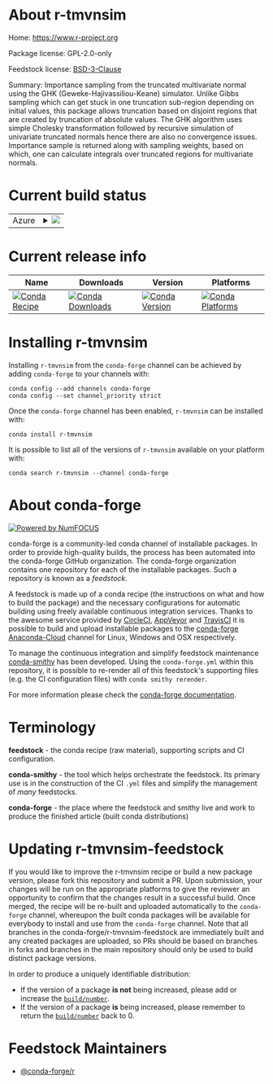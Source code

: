 About r-tmvnsim
===============

Home: https://www.r-project.org

Package license: GPL-2.0-only

Feedstock license: [BSD-3-Clause](https://github.com/conda-forge/r-tmvnsim-feedstock/blob/master/LICENSE.txt)

Summary: Importance sampling from the truncated multivariate normal using the GHK (Geweke-Hajivassiliou-Keane) simulator. Unlike Gibbs sampling which can get stuck in one truncation sub-region depending on initial values, this package allows truncation based on disjoint regions that are created by truncation of absolute values. The GHK algorithm uses simple Cholesky transformation followed by recursive simulation of univariate truncated normals hence there are also no convergence issues. Importance sample is returned along with sampling weights, based on which, one can calculate integrals over truncated regions for multivariate normals.

Current build status
====================


<table>
    
  <tr>
    <td>Azure</td>
    <td>
      <details>
        <summary>
          <a href="https://dev.azure.com/conda-forge/feedstock-builds/_build/latest?definitionId=9942&branchName=master">
            <img src="https://dev.azure.com/conda-forge/feedstock-builds/_apis/build/status/r-tmvnsim-feedstock?branchName=master">
          </a>
        </summary>
        <table>
          <thead><tr><th>Variant</th><th>Status</th></tr></thead>
          <tbody><tr>
              <td>linux_64_r_base4.0</td>
              <td>
                <a href="https://dev.azure.com/conda-forge/feedstock-builds/_build/latest?definitionId=9942&branchName=master">
                  <img src="https://dev.azure.com/conda-forge/feedstock-builds/_apis/build/status/r-tmvnsim-feedstock?branchName=master&jobName=linux&configuration=linux_64_r_base4.0" alt="variant">
                </a>
              </td>
            </tr><tr>
              <td>linux_64_r_base4.1</td>
              <td>
                <a href="https://dev.azure.com/conda-forge/feedstock-builds/_build/latest?definitionId=9942&branchName=master">
                  <img src="https://dev.azure.com/conda-forge/feedstock-builds/_apis/build/status/r-tmvnsim-feedstock?branchName=master&jobName=linux&configuration=linux_64_r_base4.1" alt="variant">
                </a>
              </td>
            </tr><tr>
              <td>linux_aarch64_r_base4.0</td>
              <td>
                <a href="https://dev.azure.com/conda-forge/feedstock-builds/_build/latest?definitionId=9942&branchName=master">
                  <img src="https://dev.azure.com/conda-forge/feedstock-builds/_apis/build/status/r-tmvnsim-feedstock?branchName=master&jobName=linux&configuration=linux_aarch64_r_base4.0" alt="variant">
                </a>
              </td>
            </tr><tr>
              <td>linux_aarch64_r_base4.1</td>
              <td>
                <a href="https://dev.azure.com/conda-forge/feedstock-builds/_build/latest?definitionId=9942&branchName=master">
                  <img src="https://dev.azure.com/conda-forge/feedstock-builds/_apis/build/status/r-tmvnsim-feedstock?branchName=master&jobName=linux&configuration=linux_aarch64_r_base4.1" alt="variant">
                </a>
              </td>
            </tr><tr>
              <td>linux_ppc64le_r_base4.0</td>
              <td>
                <a href="https://dev.azure.com/conda-forge/feedstock-builds/_build/latest?definitionId=9942&branchName=master">
                  <img src="https://dev.azure.com/conda-forge/feedstock-builds/_apis/build/status/r-tmvnsim-feedstock?branchName=master&jobName=linux&configuration=linux_ppc64le_r_base4.0" alt="variant">
                </a>
              </td>
            </tr><tr>
              <td>linux_ppc64le_r_base4.1</td>
              <td>
                <a href="https://dev.azure.com/conda-forge/feedstock-builds/_build/latest?definitionId=9942&branchName=master">
                  <img src="https://dev.azure.com/conda-forge/feedstock-builds/_apis/build/status/r-tmvnsim-feedstock?branchName=master&jobName=linux&configuration=linux_ppc64le_r_base4.1" alt="variant">
                </a>
              </td>
            </tr><tr>
              <td>osx_64_r_base4.0</td>
              <td>
                <a href="https://dev.azure.com/conda-forge/feedstock-builds/_build/latest?definitionId=9942&branchName=master">
                  <img src="https://dev.azure.com/conda-forge/feedstock-builds/_apis/build/status/r-tmvnsim-feedstock?branchName=master&jobName=osx&configuration=osx_64_r_base4.0" alt="variant">
                </a>
              </td>
            </tr><tr>
              <td>osx_64_r_base4.1</td>
              <td>
                <a href="https://dev.azure.com/conda-forge/feedstock-builds/_build/latest?definitionId=9942&branchName=master">
                  <img src="https://dev.azure.com/conda-forge/feedstock-builds/_apis/build/status/r-tmvnsim-feedstock?branchName=master&jobName=osx&configuration=osx_64_r_base4.1" alt="variant">
                </a>
              </td>
            </tr><tr>
              <td>osx_arm64_r_base4.0</td>
              <td>
                <a href="https://dev.azure.com/conda-forge/feedstock-builds/_build/latest?definitionId=9942&branchName=master">
                  <img src="https://dev.azure.com/conda-forge/feedstock-builds/_apis/build/status/r-tmvnsim-feedstock?branchName=master&jobName=osx&configuration=osx_arm64_r_base4.0" alt="variant">
                </a>
              </td>
            </tr><tr>
              <td>osx_arm64_r_base4.1</td>
              <td>
                <a href="https://dev.azure.com/conda-forge/feedstock-builds/_build/latest?definitionId=9942&branchName=master">
                  <img src="https://dev.azure.com/conda-forge/feedstock-builds/_apis/build/status/r-tmvnsim-feedstock?branchName=master&jobName=osx&configuration=osx_arm64_r_base4.1" alt="variant">
                </a>
              </td>
            </tr><tr>
              <td>win_64_r_base4.0</td>
              <td>
                <a href="https://dev.azure.com/conda-forge/feedstock-builds/_build/latest?definitionId=9942&branchName=master">
                  <img src="https://dev.azure.com/conda-forge/feedstock-builds/_apis/build/status/r-tmvnsim-feedstock?branchName=master&jobName=win&configuration=win_64_r_base4.0" alt="variant">
                </a>
              </td>
            </tr><tr>
              <td>win_64_r_base4.1</td>
              <td>
                <a href="https://dev.azure.com/conda-forge/feedstock-builds/_build/latest?definitionId=9942&branchName=master">
                  <img src="https://dev.azure.com/conda-forge/feedstock-builds/_apis/build/status/r-tmvnsim-feedstock?branchName=master&jobName=win&configuration=win_64_r_base4.1" alt="variant">
                </a>
              </td>
            </tr>
          </tbody>
        </table>
      </details>
    </td>
  </tr>
</table>

Current release info
====================

| Name | Downloads | Version | Platforms |
| --- | --- | --- | --- |
| [![Conda Recipe](https://img.shields.io/badge/recipe-r--tmvnsim-green.svg)](https://anaconda.org/conda-forge/r-tmvnsim) | [![Conda Downloads](https://img.shields.io/conda/dn/conda-forge/r-tmvnsim.svg)](https://anaconda.org/conda-forge/r-tmvnsim) | [![Conda Version](https://img.shields.io/conda/vn/conda-forge/r-tmvnsim.svg)](https://anaconda.org/conda-forge/r-tmvnsim) | [![Conda Platforms](https://img.shields.io/conda/pn/conda-forge/r-tmvnsim.svg)](https://anaconda.org/conda-forge/r-tmvnsim) |

Installing r-tmvnsim
====================

Installing `r-tmvnsim` from the `conda-forge` channel can be achieved by adding `conda-forge` to your channels with:

```
conda config --add channels conda-forge
conda config --set channel_priority strict
```

Once the `conda-forge` channel has been enabled, `r-tmvnsim` can be installed with:

```
conda install r-tmvnsim
```

It is possible to list all of the versions of `r-tmvnsim` available on your platform with:

```
conda search r-tmvnsim --channel conda-forge
```


About conda-forge
=================

[![Powered by
NumFOCUS](https://img.shields.io/badge/powered%20by-NumFOCUS-orange.svg?style=flat&colorA=E1523D&colorB=007D8A)](https://numfocus.org)

conda-forge is a community-led conda channel of installable packages.
In order to provide high-quality builds, the process has been automated into the
conda-forge GitHub organization. The conda-forge organization contains one repository
for each of the installable packages. Such a repository is known as a *feedstock*.

A feedstock is made up of a conda recipe (the instructions on what and how to build
the package) and the necessary configurations for automatic building using freely
available continuous integration services. Thanks to the awesome service provided by
[CircleCI](https://circleci.com/), [AppVeyor](https://www.appveyor.com/)
and [TravisCI](https://travis-ci.com/) it is possible to build and upload installable
packages to the [conda-forge](https://anaconda.org/conda-forge)
[Anaconda-Cloud](https://anaconda.org/) channel for Linux, Windows and OSX respectively.

To manage the continuous integration and simplify feedstock maintenance
[conda-smithy](https://github.com/conda-forge/conda-smithy) has been developed.
Using the ``conda-forge.yml`` within this repository, it is possible to re-render all of
this feedstock's supporting files (e.g. the CI configuration files) with ``conda smithy rerender``.

For more information please check the [conda-forge documentation](https://conda-forge.org/docs/).

Terminology
===========

**feedstock** - the conda recipe (raw material), supporting scripts and CI configuration.

**conda-smithy** - the tool which helps orchestrate the feedstock.
                   Its primary use is in the construction of the CI ``.yml`` files
                   and simplify the management of *many* feedstocks.

**conda-forge** - the place where the feedstock and smithy live and work to
                  produce the finished article (built conda distributions)


Updating r-tmvnsim-feedstock
============================

If you would like to improve the r-tmvnsim recipe or build a new
package version, please fork this repository and submit a PR. Upon submission,
your changes will be run on the appropriate platforms to give the reviewer an
opportunity to confirm that the changes result in a successful build. Once
merged, the recipe will be re-built and uploaded automatically to the
`conda-forge` channel, whereupon the built conda packages will be available for
everybody to install and use from the `conda-forge` channel.
Note that all branches in the conda-forge/r-tmvnsim-feedstock are
immediately built and any created packages are uploaded, so PRs should be based
on branches in forks and branches in the main repository should only be used to
build distinct package versions.

In order to produce a uniquely identifiable distribution:
 * If the version of a package **is not** being increased, please add or increase
   the [``build/number``](https://docs.conda.io/projects/conda-build/en/latest/resources/define-metadata.html#build-number-and-string).
 * If the version of a package **is** being increased, please remember to return
   the [``build/number``](https://docs.conda.io/projects/conda-build/en/latest/resources/define-metadata.html#build-number-and-string)
   back to 0.

Feedstock Maintainers
=====================

* [@conda-forge/r](https://github.com/conda-forge/r/)

